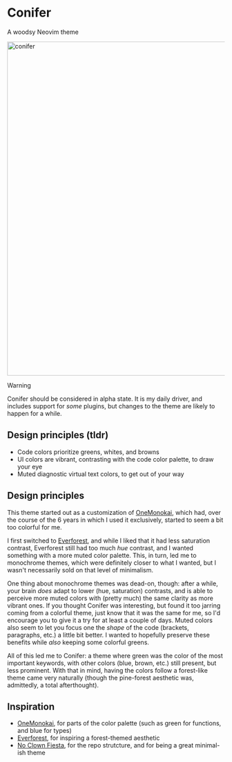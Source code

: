 # Conifer

A woodsy Neovim theme

<img width="774" height="772" alt="conifer" src="https://github.com/user-attachments/assets/78544eca-f8bd-41ea-bd5f-175397eb7460" />

> [!WARNING]
> Conifer should be considered in alpha state. It is my daily driver, and includes support for *some* plugins, but changes to the theme are likely to happen for a while.

## Design principles (tldr)

- Code colors prioritize greens, whites, and browns
- UI colors are vibrant, contrasting with the code color palette, to draw your eye
- Muted diagnostic virtual text colors, to get out of your way

## Design principles

This theme started out as a customization of [OneMonokai](https://github.com/azemoh/vscode-one-monokai), which had, over the course of the 6 years in which I used it exclusively, started to seem a bit too colorful for me.

I first switched to [Everforest](https://github.com/sainnhe/everforest), and while I liked that it had less saturation contrast, Everforest still had too much *hue* contrast, and I wanted something with a more muted  color palette. This, in turn, led me to monochrome themes, which were definitely closer to what I wanted, but I wasn't necessarily sold on that level of minimalism.

One thing about monochrome themes was dead-on, though: after a while, your brain *does* adapt to lower (hue, saturation) contrasts, and is able to perceive more muted colors with (pretty much) the same clarity as more vibrant ones. If you thought Conifer was interesting, but found it too jarring coming from a colorful theme, just know that it was the same for me, so I'd encourage you to give it a try for at least a couple of days. Muted colors also seem to let you focus one the *shape* of the code (brackets, paragraphs, etc.) a little bit better. I wanted to hopefully preserve these benefits while *also* keeping some colorful greens.

All of this led me to Conifer: a theme where green was the color of the most important keywords, with other colors (blue, brown, etc.) still present, but less prominent. With that in mind, having the colors follow a forest-like theme came very naturally (though the pine-forest aesthetic was, admittedly, a total afterthought).

## Inspiration

- [OneMonokai](https://github.com/azemoh/vscode-one-monokai), for parts of the color palette (such as green for functions, and blue for types)
- [Everforest](https://github.com/sainnhe/everforest), for inspiring a forest-themed aesthetic
- [No Clown Fiesta](https://github.com/no-clown-fiesta/no-clown-fiesta.nvim/), for the repo strutcture, and for being a great minimal-ish theme 
